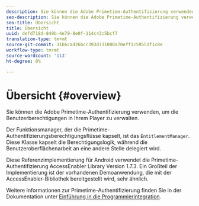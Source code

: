```yaml
---
description: Sie können die Adobe Primetime-Authentifizierung verwenden, um die Benutzerberechtigungen in Ihrem Player zu verwalten.
seo-description: Sie können die Adobe Primetime-Authentifizierung verwenden, um die Benutzerberechtigungen in Ihrem Player zu verwalten.
seo-title: Übersicht
title: Übersicht
uuid: defd718d-849b-4e79-8e0f-114c43c5bcf7
translation-type: tm+mt
source-git-commit: 31b6cad26bcc393d731080a70eff1c59551f1c8e
workflow-type: tm+mt
source-wordcount: '113'
ht-degree: 0%

---
```



# Übersicht {#overview}

Sie können die Adobe Primetime-Authentifizierung verwenden, um die Benutzerberechtigungen in Ihrem Player zu verwalten.

Der Funktionsmanager, der die Primetime-Authentifizierungsberechtigungsflüsse kapselt, ist das `EntitlementManager`. Diese Klasse kapselt die Berechtigungslogik, während die Benutzeroberflächenarbeit an eine andere Stelle delegiert wird.

Diese Referenzimplementierung für Android verwendet die Primetime-Authentifizierung AccessEnabler Library Version 1.7.3. Ein Großteil der Implementierung ist der vorhandenen Demoanwendung, die mit der AccessEnabler-Bibliothek bereitgestellt wird, sehr ähnlich.

Weitere Informationen zur Primetime-Authentifizierung finden Sie in der Dokumentation unter [Einführung in die Programmierintegration](https://tve.helpdocsonline.com/introduction-to-programmer-integration).
